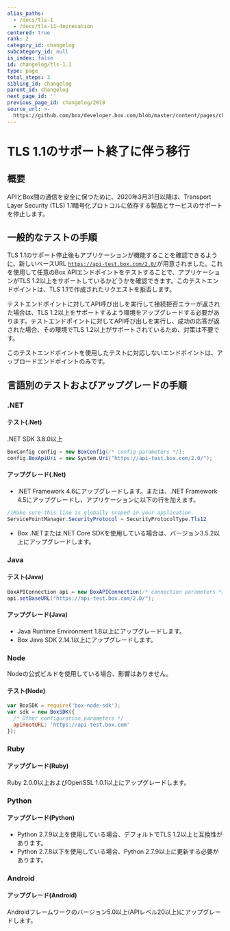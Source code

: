 ```yaml
---
alias_paths:
  - /docs/tls-1
  - /docs/tls-11-deprecation
centered: true
rank: 2
category_id: changelog
subcategory_id: null
is_index: false
id: changelog/tls-1.1
type: page
total_steps: 3
sibling_id: changelog
parent_id: changelog
next_page_id: ''
previous_page_id: changelog/2018
source_url: >-
  https://github.com/box/developer.box.com/blob/master/content/pages/changelog/tls-1.1.md
---
```

# TLS 1.1のサポート終了に伴う移行

## 概要

APIとBox間の通信を安全に保つために、2020年3月31日以降は、Transport Layer Security (TLS) 1.1暗号化プロトコルに依存する製品とサービスのサポートを停止します。

## 一般的なテストの手順

TLS 1.1のサポート停止後もアプリケーションが機能することを確認できるように、新しいベースURL [`https://api-test.box.com/2.0/`][tls_test_url]が用意されました。これを使用して任意のBox APIエンドポイントをテストすることで、アプリケーションがTLS 1.2以上をサポートしているかどうかを確認できます。このテストエンドポイントは、TLS 1.1で作成されたリクエストを拒否します。

テストエンドポイントに対してAPI呼び出しを実行して接続拒否エラーが返された場合は、TLS 1.2以上をサポートするよう環境をアップグレードする必要があります。テストエンドポイントに対してAPI呼び出しを実行し、成功の応答が返された場合、その環境でTLS 1.2以上がサポートされているため、対策は不要です。

<Message type="warning">

このテストエンドポイントを使用したテストに対応しないエンドポイントは、アップロードエンドポイントのみです。

</Message>

## 言語別のテストおよびアップグレードの手順

### .NET

#### テスト(.Net)

.NET SDK 3.8.0以上

```csharp
BoxConfig config = new BoxConfig(/* config parameters */);
config.BoxApiUri = new System.Uri("https://api-test.box.com/2.0/");
```

#### アップグレード(.Net)

* .NET Framework 4.6にアップグレードします。または、.NET Framework 4.5にアップグレードし、アプリケーションに以下の行を加えます。

```csharp
//Make sure this line is globally scoped in your application.
ServicePointManager.SecurityProtocol = SecurityProtocolType.Tls12
```

* Box .NETまたは.NET Core SDKを使用している場合は、バージョン3.5.2以上にアップグレードします。

### Java

#### テスト(Java)

```java
BoxAPIConnection api = new BoxAPIConnection(/* connection parameters */);
api.setBaseURL("https://api-test.box.com/2.0/");
```

#### アップグレード(Java)

* Java Runtime Environment 1.8以上にアップグレードします。
* Box Java SDK 2.14.1以上にアップグレードします。

### Node

Nodeの公式ビルドを使用している場合、影響はありません。

#### テスト(Node)

```js
var BoxSDK = require('box-node-sdk');
var sdk = new BoxSDK({
  /* Other configuration parameters */
  apiRootURL: 'https://api-test.box.com'
});
```

### Ruby

#### アップグレード(Ruby)

Ruby 2.0.0以上およびOpenSSL 1.0.1以上にアップグレードします。

### Python

#### アップグレード(Python)

* Python 2.7.9以上を使用している場合、デフォルトでTLS 1.2以上と互換性があります。
* Python 2.7.8以下を使用している場合、Python 2.7.9以上に更新する必要があります。

### Android

#### アップグレード(Android)

Androidフレームワークのバージョン5.0以上(APIレベル20以上)にアップグレードします。

[tls_test_url]: https://api-test.box.com/2.0/
